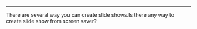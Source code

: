 ----
There are several way you can create slide shows.Is there any way to create slide show from screen saver?
